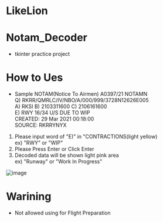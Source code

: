# LikeLion
 
# Notam_Decoder
 * tkinter practice project

# How to Ues
 * Sample NOTAM(Notice To Airmen)
 A0397/21 NOTAMN   
 Q) RKRR/QMRLC/IV/NBO/A/000/999/3728N12626E005  
 A) RKSI B) 2103311600 C) 2106161600  
 E) RWY 16/34 U/S DUE TO WIP  
 CREATED: 29 Mar 2021 00:18:00   
 SOURCE: RKRRYNYX  
 
 1. Please input word of "E)" in "CONTRACTIONS(light yellow)  
    ex) "RWY" or "WIP"
 2. Please Press Enter or Click Enter
 3. Decoded data will be shown light pink area  
    ex) "Runway" or "Work In Progress"
   
   ![image](https://user-images.githubusercontent.com/85727063/122013132-d8ee2000-cdf8-11eb-8862-eff705b88d49.png)


   
# Warining
 * Not allowed using for Flight Preparation
